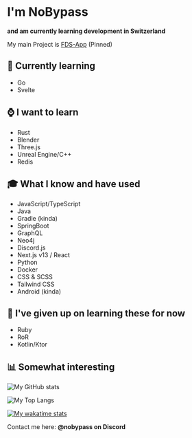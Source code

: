 # I'm NoBypass
**and am currently learning development in Switzerland**

My main Project is [FDS-App](https://github.com/NoBypass/fds) (Pinned)

## 🏫 Currently learning
- Go
- Svelte

## ⌚ I want to learn
- Rust
- Blender
- Three.js
- Unreal Engine/C++
- Redis

## 🎓 What I know and have used
- JavaScript/TypeScript
- Java
- Gradle (kinda)
- SpringBoot
- GraphQL
- Neo4j
- Discord.js
- Next.js v13 / React
- Python
- Docker
- CSS & SCSS
- Tailwind CSS
- Android (kinda)

## 🫠 I've given up on learning these for now
- Ruby
- RoR
- Kotlin/Ktor

## 📊 Somewhat interesting

![My GitHub stats](https://github-readme-stats.vercel.app/api?username=nobypass&theme=dark&show_icons=true)

![My Top Langs](https://github-readme-stats.vercel.app/api/top-langs/?username=nobypass&layout=compact&theme=dark)

[![My wakatime stats](https://github-readme-stats.vercel.app/api/wakatime?username=nobypass&layout=compact&theme=dark)](https://github.com/anuraghazra/github-readme-stats)


Contact me here: **@nobypass on Discord**
